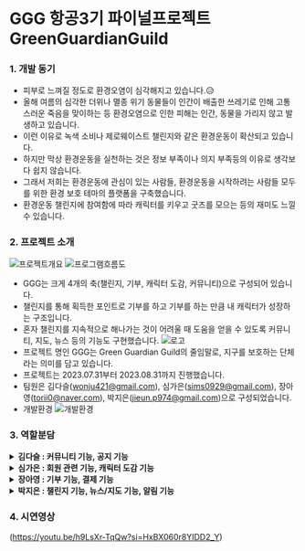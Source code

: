 # GGG 항공3기 파이널프로젝트 GreenGuardianGuild
### 1. 개발 동기
  * 피부로 느껴질 정도로 환경오염이 심각해지고 있습니다.😥
  * 올해 여름의 심각한 더위나 멸종 위기 동물들이 인간이 배출한 쓰레기로 인해 고통스러운 죽음을 맞이하는 등 환경오염으로 인한 피해는 인간, 동물을 가리지 않고 발생하고 있습니다.
  * 이런 이유로 녹색 소비나 제로웨이스트 챌린지와 같은 환경운동이 확산되고 있습니다.
  * 하지만 막상 환경운동을 실천하는 것은 정보 부족이나 의지 부족등의 이유로 생각보다 쉽지 않습니다.
  * 그래서 저희는 환경운동에 관심이 있는 사람들, 환경운동을 시작하려는 사람들 모두를 위한 환경 보호 테마의 플랫폼을 구축했습니다.
  * 환경운동 챌린지에 참여함에 따라 캐릭터를 키우고 굿즈를 모으는 등의 재미도 느낄 수 있습니다.

### 2. 프로젝트 소개
![프로젝트개요](https://github.com/jieun-p974/GGG/assets/84063843/e066a087-620d-48c5-83d9-89dade048abe)
![프로그램흐름도](https://github.com/jieun-p974/GGG/assets/84063843/c9871055-d026-4597-989b-fa826279bb64)
  * GGG는 크게 4개의 축(챌린지, 기부, 캐릭터 도감, 커뮤니티)으로 구성되어 있습니다.
  * 챌린지를 통해 획득한 포인트로 기부를 하고 기부를 하는 만큼 내 캐릭터가 성장하는 구조입니다.
  * 혼자 챌린지를 지속적으로 해나가는 것이 어려울 때 도움을 얻을 수 있도록 커뮤니티, 지도, 뉴스 등의 기능도 구현했습니다.
![로고](https://github.com/jieun-p974/GGG/assets/84063843/04ea1f0a-d05c-48d0-b395-47dfadcdd966)
  * 프로젝트 명인 GGG는 Green Guardian Guild의 줄임말로, 지구를 보호하는 단체라는 의미를 담고 있습니다.
  * 프로젝트는 2023.07.31부터 2023.08.31까지 진행했습니다.
  * 팀원은 김다슬(<wonju421@gmail.com>), 심가은(<sims0929@gmail.com>), 장아영(<torii0@naver.com>), 박지은(<jieun.p974@gmail.com>)으로 구성되었습니다.
  * 개발환경
![개발환경](https://github.com/jieun-p974/GGG/assets/84063843/70e9100b-db85-4def-b8f6-499e6f290ae2)
### 3. 역할분담
<details>
  <summary><b>김다슬 : 커뮤니티 기능, 공지 기능</b></summary>
  <div markdown="1">
    <ul>
      <li style="list-style:none;"><img src="https://github.com/jieun-p974/GGG/assets/84063843/7d0042bf-ced1-4256-a815-39ecfd71920e" /></li>
    </ul>
  </div>
</details>
<details>
  <summary><b>심가은 : 회원 관련 기능, 캐릭터 도감 기능</b></summary>
  <div markdown="1">
    <ul>
      <li style="list-style:none;"><img src="https://github.com/jieun-p974/GGG/assets/84063843/6c093540-216a-498f-8a3f-4299929a5fdb"/></li>
    </ul>
  </div>
</details>
<details>
  <summary><b>장아영 : 기부 기능, 결제 기능</b></summary>
  <div markdown="1">
    <ul>
      <li style="list-style:none;"><img src="https://github.com/jieun-p974/GGG/assets/84063843/8473c630-1684-47db-9c37-a1cc30ddd228"/></li>
    </ul>
  </div>
</details>
<details>
  <summary><b>박지은 : 챌린지 기능, 뉴스/지도 기능, 알림 기능</b></summary>
  <div markdown="1">
    <ul>
      <li style="list-style:none;"><img src="https://github.com/jieun-p974/GGG/assets/84063843/542ef109-645c-4cad-a6a2-171b13fac805"/></li>
    </ul>
  </div>
</details>

### 4. 시연영상
(<https://youtu.be/h9LsXr-TqQw?si=HxBX060r8YIDD2_Y>)
